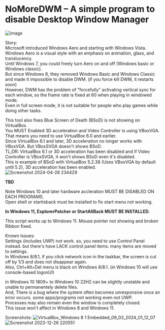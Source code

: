 # NoMoreDWM – A simple program to disable Desktop Window Manager

![image](https://github.com/TK50P/NoMoreDWM/assets/127497974/2239eb9e-95a0-457b-86ca-ccdc7c4d9059)

Story: <br>
Microsoft introduced Windows Aero and starting with Windows Vista. <br>
Windows Aero is a visual style with an emphasis on animation, glass, and translucency. <br>
Until Windows 7, you could freely turn Aero on and off (Windows basic or Windows classic). <br>
But since Windows 8, they removed Windows Basic and Windows Classic and made it impossible to disable DWM. (if you force kill DWM, it restarts soon) <br>
However, DWM has the problem of "forcefully" activating vertical sync for each window, so the frame rate is fixed at 60 when playing in windowed mode. <br>
Even in full screen mode, it is not suitable for people who play games while doing other tasks.

This tool also fixes Blue Screen of Death (BSoD) is not showing on VirtualBox. <br>
You MUST Enabled 3D acceleration and Video Controller is using VBoxVGA. <br>
That means you need to use VirtualBox 6.0 and earlier. <br>
Since VirtualBox 6.1 and later, 3D acceleration no longer works with VBoxVGA. But VBoxSVGA doesn't shows BSoD. <br>
TL;DR: VirtualBox 6.1 or 3D acceleration has been disabled and if Video Controller is VBoxSVGA, it won't shows BSoD even it's disabled. <br>
This is example of BSoD with VirtualBox 5.2.38 (Uses VBoxVGA by default until 5.2), 3D acceleration has been enabled.
![Screenshot 2024-04-28 234429](https://github.com/TK50P/dwmdisablertool/assets/127497974/7b98fad4-3b7d-42c8-9448-a1580a1caeaa)


**TBD**

Note Windows 10 and later hardware accleration MUST BE DISABLED ON EACH PROGRAMS. <br>
Open shell or startisback must be installed to fix start menu not working.

**In Windows 11, ExplorerPatcher or StartAllBack MUST BE INSTALLED.**

This script works up to Windows 11.
Mouse pointer not showing and broken Ribbon fixed. <br>

Known Issues: <br>
Settings (includes UWP) not work. so, you need to use Control Panel instead. but there's have LACK control panel items. many items are moved to settings. <br>
In Windows 8/8.1, if you click network icon in the taskbar, the screen is cut off by 1/3 and does not disappear again. <br>
Also, Ctrl+Alt+Del menu is black on Windows 8/8.1. (in Windows 10 will use console-based logonUI) <br>

in Windows 10 1809+ to Windows 10 22H2 can be slightly unstable and unable to permanentely delete files. <br>
And, There is a bug where the system often becomes unresponsive once an error occurs. some apps/programs not working even not UWP. <br>
Processes may also remain even the window is completely closed. <br>
This issue won't affect in Windows 8 and Windows 11.

Screenshots:
![VirtualBox_Windows 8 1 Embedded_09_03_2024_01_12_07](https://github.com/TK50P/dwmdisablertool/assets/127497974/60f70a51-30aa-4da4-a5af-4fa8dfdadc46)
![Screenshot 2023-12-26 220551](https://github.com/TK50P/dwmdisablertool/assets/127497974/ce77adc4-2ccb-470a-ac36-0bcb07e1dc37)
